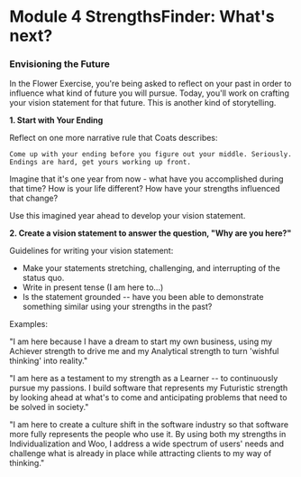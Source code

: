 # Module 4 StrengthsFinder: What's next?


### Envisioning the Future 
In the Flower Exercise, you're being asked to reflect on your past in order to influence what kind of future you will pursue. Today, you'll work on crafting your vision statement for that future. This is another kind of storytelling.

**1. Start with Your Ending** 

Reflect on one more narrative rule that Coats describes:

	Come up with your ending before you figure out your middle. Seriously. 
	Endings are hard, get yours working up front.
	
Imagine that it's one year from now - what have you accomplished during that time? How is your life different? How have your strengths influenced that change?

Use this imagined year ahead to develop your vision statement.

**2. Create a vision statement to answer the question, "Why are you here?"**

Guidelines for writing your vision statement:

* Make your statements stretching, challenging, and interrupting of the status quo.
* Write in present tense (I am here to...)
* Is the statement grounded -- have you been able to demonstrate something similar using your strengths in the past?

Examples:

"I am here because I have a dream to start my own business, using my Achiever strength to drive me and my Analytical strength to turn 'wishful thinking' into reality."

"I am here as a testament to my strength as a Learner -- to continuously pursue my passions. I build software that represents my Futuristic strength by looking ahead at what's to come and anticipating problems that need to be solved in society."

"I am here to create a culture shift in the software industry so that software more fully represents the people who use it. By using both my strengths in Individualization and Woo, I address a wide spectrum of users' needs and challenge what is already in place while attracting clients to my way of thinking." 
